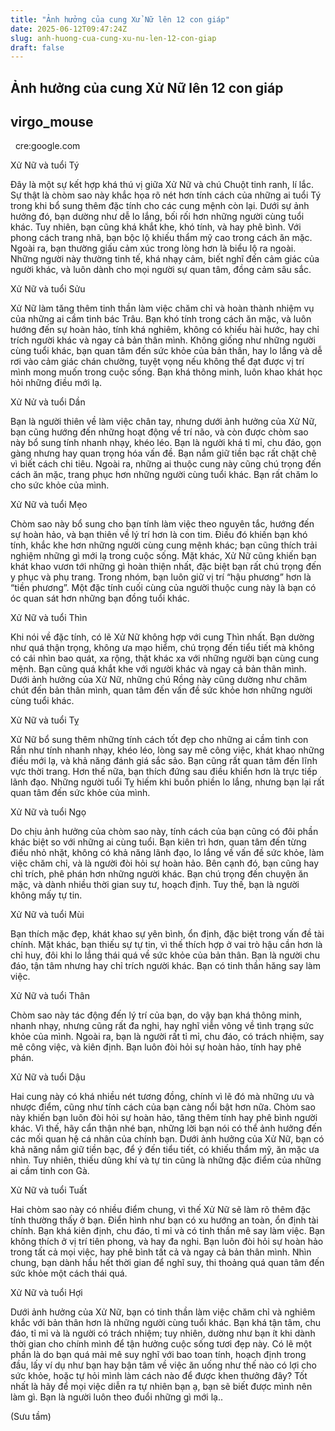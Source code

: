 ```yaml
---
title: "Ảnh hưởng của cung Xử Nữ lên 12 con giáp"
date: 2025-06-12T09:47:24Z
slug: anh-huong-cua-cung-xu-nu-len-12-con-giap
draft: false
---
```


## Ảnh hưởng của cung Xử Nữ lên 12 con giáp

## virgo_mouse

​ ​ 
cre:google.com​ 
 
Xử Nữ và tuổi Tý 
 
 
 Đây là một sự kết hợp khá thú vị giữa Xử Nữ và chú Chuột tinh ranh, lí lắc. Sự thật là chòm sao này khắc họa rõ nét hơn tính cách của những ai tuổi Tý trong khi bổ sung thêm đặc tính cho các cung mệnh còn lại. Dưới sự ảnh hưởng đó, bạn dường như dễ lo lắng, bối rối hơn những người cùng tuổi khác. Tuy nhiên, bạn cũng khá khắt khe, khó tính, và hay phê bình. Với phong cách trang nhã, bạn bộc lộ khiếu thẩm mỹ cao trong cách ăn mặc. Ngoài ra, bạn thường giấu cảm xúc trong lòng hơn là biểu lộ ra ngoài. Những người này thường tinh tế, khá nhạy cảm, biết nghĩ đến cảm giác của người khác, và luôn dành cho mọi người sự quan tâm, đồng cảm sâu sắc.
 
 
 
 
Xử Nữ và tuổi Sửu 
 
 
Xử Nữ làm tăng thêm tinh thần làm việc chăm chỉ và hoàn thành nhiệm vụ của những ai cầm tinh bác Trâu. Bạn khó tính trong cách ăn mặc, và luôn hướng đến sự hoàn hảo, tính khá nghiêm, không có khiếu hài hước, hay chỉ trích người khác và ngay cả bản thân mình. Không giống như những người cùng tuổi khác, bạn quan tâm đến sức khỏe của bản thân, hay lo lắng và dễ rơi vào cảm giác chán chường, tuyệt vọng nếu không thể đạt được vị trí mình mong muốn trong cuộc sống. Bạn khá thông minh, luôn khao khát học hỏi những điều mới lạ.
 
 
 
 
 
 
 Xử Nử và tuổi Dần 
 
 
 Bạn là người thiên về làm việc chân tay, nhưng dưới ảnh hưởng của Xử Nữ, bạn cũng hướng đến những hoạt động về trí não, và còn được chòm sao này bổ sung tính nhanh nhạy, khéo léo. Bạn là người khá tỉ mỉ, chu đáo, gọn gàng nhưng hay quan trọng hóa vấn đề. Bạn nắm giữ tiền bạc rất chặt chẽ vì biết cách chi tiêu. Ngoài ra, những ai thuộc cung này cũng chú trọng đến cách ăn mặc, trang phục hơn những người cùng tuổi khác. Bạn rất chăm lo cho sức khỏe của mình.
 
 
 
 
 
 Xử Nữ và tuổi Mẹo 
 
 
 Chòm sao này bổ sung cho bạn tính làm việc theo nguyên tắc, hướng đến sự hoàn hảo, và bạn thiên về lý trí hơn là con tim. Điều đó khiến bạn khó tính, khắc khe hơn những người cùng cung mệnh khác; bạn cũng thích trải nghiệm những gì mới lạ trong cuộc sống. Mặt khác, Xử Nữ cũng khiến bạn khát khao vươn tới những gì hoàn thiện nhất, đặc biệt bạn rất chú trọng đến y phục và phụ trang. Trong nhóm, bạn luôn giữ vị trí “hậu phương” hơn là “tiền phương”. Một đặc tính cuối cùng của người thuộc cung này là bạn có óc quan sát hơn những bạn đồng tuổi khác.
 
 
 
 
 
 Xử Nữ và tuổi Thìn 
 
 
 Khi nói về đặc tính, có lẽ Xử Nữ không hợp với cung Thìn nhất. Bạn dường như quá thận trọng, không ưa mạo hiểm, chú trọng đến tiểu tiết mà không có cái nhìn bao quát, xa rộng, thật khác xa với những người bạn cùng cung mệnh. Bạn cũng quá khắt khe với người khác và ngay cả bản thân mình. Dưới ảnh hưởng của Xử Nữ, những chú Rồng này cũng dường như chăm chút đến bản thân mình, quan tâm đến vấn đề sức khỏe hơn những người cùng tuổi khác. 
 
 
 
 
 
 Xử Nữ và tuổi Tỵ 
 
 
 Xử Nữ bổ sung thêm những tính cách tốt đẹp cho những ai cầm tinh con Rắn như tính nhanh nhạy, khéo léo, lòng say mê công việc, khát khao những điều mới lạ, và khả năng đánh giá sắc sảo. Bạn cũng rất quan tâm đến lĩnh vực thời trang. Hơn thế nữa, bạn thích đứng sau điều khiển hơn là trực tiếp lãnh đạo. Những người tuổi Tỵ hiếm khi buồn phiền lo lắng, nhưng bạn lại rất quan tâm đến sức khỏe của mình. 
 
 
 
 
 
 Xử Nữ và tuổi Ngọ
 
 
 Do chịu ảnh hưởng của chòm sao này, tính cách của bạn cũng có đôi phần khác biệt so với những ai cùng tuổi. Bạn kiên trì hơn, quan tâm đến từng điều nhỏ nhặt, không có khả năng lãnh đạo, lo lắng về vấn đề sức khỏe, làm việc chăm chỉ, và là người đòi hỏi sự hoàn hảo. Bên cạnh đó, bạn cũng hay chỉ trích, phê phán hơn những người khác. Bạn chú trọng đến chuyện ăn mặc, và dành nhiều thời gian suy tư, hoạch định. Tuy thế, bạn là người không mấy tự tin. 
 
 
 
 
 
 Xử Nữ và tuổi Mùi 
 
 
 Bạn thích mặc đẹp, khát khao sự yên bình, ổn định, đặc biệt trong vấn đề tài chính. Mặt khác, bạn thiếu sự tự tin, vì thế thích hợp ở vai trò hậu cần hơn là chỉ huy, đôi khi lo lắng thái quá về sức khỏe của bản thân. Bạn là người chu đáo, tận tâm nhưng hay chỉ trích người khác. Bạn có tinh thần hăng say làm việc. 
 
 
 
 
 
 Xử Nữ và tuổi Thân 
 
 
 Chòm sao này tác động đến lý trí của bạn, do vậy bạn khá thông minh, nhanh nhạy, nhưng cũng rất đa nghi, hay nghĩ viễn vông về tình trạng sức khỏe của mình. Ngoài ra, bạn là người rất tỉ mỉ, chu đáo, có trách nhiệm, say mê công việc, và kiên định. Bạn luôn đòi hỏi sự hoàn hảo, tính hay phê phán. 
 
 
 
 
 
 Xử Nữ và tuổi Dậu 
 
 
 Hai cung này có khá nhiều nét tương đồng, chính vì lẽ đó mà những ưu và nhược điểm, cũng như tính cách của bạn càng nổi bật hơn nữa. Chòm sao này khiến bạn luôn đòi hỏi sự hoàn hảo, tăng thêm tính hay phê bình người khác. Vì thế, hãy cẩn thận nhé bạn, những lời bạn nói có thể ảnh hưởng đến các mối quan hệ cá nhân của chính bạn. Dưới ảnh hưởng của Xử Nữ, bạn có khả năng nắm giữ tiền bạc, để ý đến tiểu tiết, có khiếu thẩm mỹ, ăn mặc ưa nhìn. Tuy nhiên, thiếu dũng khí và tự tin cũng là những đặc điểm của những ai cầm tinh con Gà.
 
 
 
 
 
 Xử Nữ và tuổi Tuất 
 
 
 Hai chòm sao này có nhiều điểm chung, vì thế Xử Nữ sẽ làm rõ thêm đặc tính thường thấy ở bạn. Điển hình như bạn có xu hướng an toàn, ổn định tài chính. Bạn khá kiên định, chu đáo, tỉ mỉ và có tinh thần mê say làm việc. Bạn không thích ở vị trí tiên phong, và hay đa nghi. Bạn luôn đòi hỏi sự hoàn hảo trong tất cả mọi việc, hay phê bình tất cả và ngay cả bản thân mình. Nhìn chung, bạn dành hầu hết thời gian để nghĩ suy, thi thoảng quá quan tâm đến sức khỏe một cách thái quá.
 
 
 
 
 
 Xử Nữ và tuổi Hợi 
 
 
 Dưới ảnh hưởng của Xử Nữ, bạn có tinh thần làm việc chăm chỉ và nghiêm khắc với bản thân hơn là những người cùng tuổi khác. Bạn khá tận tâm, chu đáo, tỉ mỉ và là người có trách nhiệm; tuy nhiên, dường như bạn ít khi dành thời gian cho chính mình để tận hưởng cuộc sống tươi đẹp này. Có lẽ một phần là do bạn quá mải mê suy nghĩ với bao toan tính, hoạch định trong đầu, lấy ví dụ như bạn hay bận tâm về việc ăn uống như thế nào có lợi cho sức khỏe, hoặc tự hỏi mình làm cách nào để được khen thưởng đây? Tốt nhất là hãy để mọi việc diễn ra tự nhiên bạn ạ, bạn sẽ biết được mình nên làm gì. Bạn là người luôn theo đuổi những gì mới lạ..
 
 ​(Sưu tầm)​